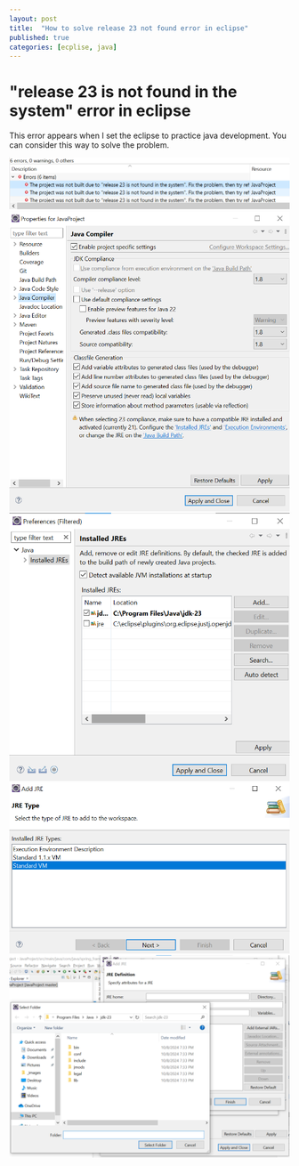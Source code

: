 ```yaml
---
layout: post
title:  "How to solve release 23 not found error in eclipse"
published: true
categories: [ecplise, java]
---
```


# "release 23 is not found in the system" error in eclipse

This error appears when I set the eclipse to practice java development.
You can consider this way to solve the problem.

![release23ErrorMessage](_resources/_images/release23-error-message.png)
![java23JREInstall](_resources/_images/java23-jre-install.png)
![installedJREs](_resources/_images/installed-JREs.png)
![JRETypeSelection](_resources/_images/JRE-type-selection.png)
![JREHomeAddress](_resources/_images/JRE-home-address.png)
